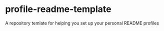 # profile-readme-template
A repository temlate for helping you set up your personal README profiles
